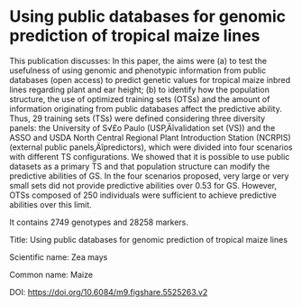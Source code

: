 # Using public databases for genomic prediction of tropical maize lines

This publication discusses: In this paper, the aims were (a) to test the usefulness of using genomic and phenotypic information from public databases (open access) to predict genetic values for tropical maize inbred lines regarding plant and ear height; (b) to identify how the population structure, the use of optimized training sets (OTSs) and the amount of information originating from public databases affect the predictive ability. Thus, 29 training sets (TSs) were defined considering three diversity panels: the University of S√£o Paulo (USP‚Äîvalidation set (VS)) and the ASSO and USDA North Central Regional Plant Introduction Station (NCRPIS) (external public panels‚Äîpredictors), which were divided into four scenarios with different TS configurations. We showed that it is possible to use public datasets as a primary TS and that population structure can modify the predictive abilities of GS. In the four scenarios proposed, very large or very small sets did not provide predictive abilities over 0.53 for GS. However, OTSs composed of 250 individuals were sufficient to achieve predictive abilities over this limit.

It contains 2749 genotypes and 28258 markers.

Title: Using public databases for genomic prediction of tropical maize lines

Scientific name: Zea mays

Common name: Maize

DOI: https://doi.org/10.6084/m9.figshare.5525263.v2



